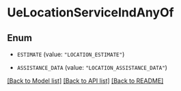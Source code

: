 # UeLocationServiceIndAnyOf

## Enum


* `ESTIMATE` (value: `"LOCATION_ESTIMATE"`)

* `ASSISTANCE_DATA` (value: `"LOCATION_ASSISTANCE_DATA"`)


[[Back to Model list]](../README.md#documentation-for-models) [[Back to API list]](../README.md#documentation-for-api-endpoints) [[Back to README]](../README.md)


